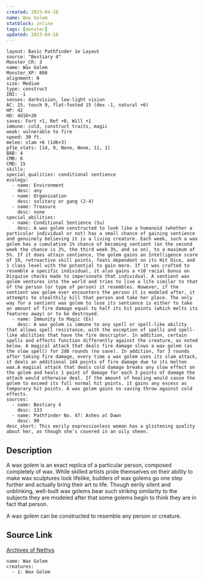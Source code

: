 ```yaml
---
created: 2023-04-28
name: Wax Golem
statblock: inline
tags: [monster]
updated: 2023-04-28
---
```

```statblock
layout: Basic Pathfinder 1e Layout
source: "Bestiary 4"
Monster_CR: 3
name: Wax Golem
Monster_XP: 800
alignment: N
size: Medium
type: construct
INI: -1
senses: darkvision, low-light vision
AC: 15, touch 9, flat-footed 15 (dex -1, natural +6)
HP: 42
HD: 4d10+20
saves: Fort +1, Ref +0, Will +1
immune: cold, construct traits, magic
weak: vulnerable to fire
speed: 30 ft.
melee: slam +6 (1d6+3)
pf1e_stats: [14, 9, None, None, 11, 1]
BAB: 4
CMB: 6
CMD: 15
skills: 
special_qualities: conditional sentience
ecology:
  - name: Environment
    desc: any
  - name: Organisation
    desc: solitary or gang (2-4)
  - name: Treasure
    desc: none
special_abilities:
  - name: Conditional Sentience (Su)
    desc: A wax golem constructed to look like a humanoid (whether a particular individual or not) has a small chance of gaining sentience and genuinely believing it is a living creature. Each week, such a wax golem has a cumulative 1% chance of becoming sentient (on the second week the chance is 2%, the third week 3%, and so on), to a maximum of 5%. If it does attain sentience, the golem gains an Intelligence score of 10, retroactive skill points, feats dependent on its Hit Dice, and 1 class level with the potential to gain more. If it was crafted to resemble a specific individual, it also gains a +10 racial bonus on Disguise checks made to impersonate that individual. A sentient wax golem ventures into the world and tries to live a life similar to that of the person (or type of person) it resembles. However, if the sentient wax golem ever encounters the person it is modeled after, it attempts to stealthily kill that person and take her place. The only way for a sentient wax golem to lose its sentience is either to take an amount of fire damage equal to half its hit points (which melts its features away) or to be destroyed.
  - name: Immunity to Magic (Ex)
    desc: A wax golem is immune to any spell or spell-like ability that allows spell resistance, with the exception of spells and spell-like abilities that have the fire descriptor. In addition, certain spells and effects function differently against the creature, as noted below. A magical attack that deals fire damage slows a wax golem (as the slow spell) for 2d6 rounds (no save). In addition, for 3 rounds after taking fire damage, every time a wax golem uses its slam attack, it deals an additional 1d4 points of fire damage due to its molten wax.A magical attack that deals cold damage breaks any slow effect on the golem and heals 1 point of damage for each 3 points of damage the attack would otherwise deal. If the amount of healing would cause the golem to exceed its full normal hit points, it gains any excess as temporary hit points. A wax golem gains no saving throw against cold effects.
sources:
  - name: Bestiary 4
    desc: 133
  - name: Pathfinder No. 47: Ashes at Dawn
    desc: 90
desc_short: This eerily expressionless woman has a glistening quality about her, as though she’s covered in an oily sheen.
```
## Description
A wax golem is an exact replica of a particular person, composed completely of wax. While skilled artists pride themselves on their ability to make wax sculptures look lifelike, builders of wax golems go one step further and actually bring their art to life. Though eerily silent and unblinking, well-built wax golems bear such striking similarity to the subjects they are modeled after that some golems begin to think they are in fact that person.

A wax golem can be constructed to resemble any person or creature.
## Source Link
[Archives of Nethys](https://aonprd.com/MonsterDisplay.aspx?ItemName=Wax%20Golem)
```encounter-table
name: Wax Golem
creatures:
  - 1: Wax Golem
```
